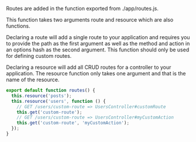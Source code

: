 Routes are added in the function exported from ./app/routes.js.

This function takes two arguments route and resource which are also functions.

Declaring a route will add a single route to your application and requires you to provide the path as the first argument as well as the method and action in an options hash as the second argument. This function should only be used for defining custom routes.

Declaring a resource will add all CRUD routes for a controller to your application. The resource function only takes one argument and that is the name of the resource.

```javascript
export default function routes() {
  this.resource('posts');
  this.resource('users', function () {
    // GET /users/custom-route => UsersController#customRoute
    this.get('custom-route');
    // GET /users/custom-route => UsersController#myCustomAction
    this.get('custom-route', 'myCustomAction');
  });
}
```
